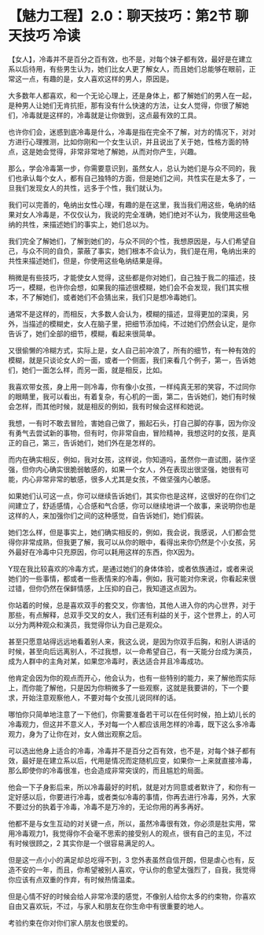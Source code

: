 # 【魅力工程】2.0：聊天技巧：第2节 聊天技巧 冷读

【女人】，冷毒并不是百分之百有效，也不是，对每个妹子都有效，最好是在建立系以后待用，有些男生认为，她们比女人更了解女人，而且她们总能够在眼前，正常这一点，有趣的是，女人喜欢这样的男人，原因是。

大多数年人都喜欢，和一个无论心理上，还是身体上，都了解她们的男人在一起，是种男人让她们无肯抗拒，那有没有什么快速的方法，让女人觉得，你很了解她们，冷毒就是这样的，冷毒就是让你做到，这点最有效的工具。

也许你们会，迷惑到底冷毒是什么，冷毒是指在完全不了解，对方的情况下，对对方进行心理推测，比如你刚和一个女生认识，并且说出了关于她，性格方面的特点，这是她会觉得，非常非常地了解她，从而对你产生，兴趣。

那么，学会冷毒第一步，你需要意识到，虽然女人，总认为她们是与众不同的，我们也承认每个女人，都有自己独特的方面，但是她们之间，共性实在是太多了，一旦我们发现女人的共性，远多于个性，我们就认为。

我们可以完善的，龟纳出女性心理，有趣的是在这里，我当我们用这些，龟纳的结果对女人冷毒是，不仅仅认为，我说的完全准确，她们绝对不认为，我使用这些龟纳的共性，来描述她们的事实上，她们总以为。

我们完全了解她们，了解到她们的，与众不同的个性，我想原因是，与人们希望自己，与众不同的自负，蒙蔽了事实，她们根本不会认为，我们是在用，龟纳出来的共性来描述她们，但是，你使用这些龟纳结果是得。

稍微是有些技巧，才能使女人觉得，这些都是你对她们，自己独于我二的描述，技巧一，模糊，也许你会想，如果我的描述很模糊，她们会不会发现，我们其实根本，不了解她们，或者她们不会猜出来，我们只是想冷毒她们。

通常不是这样的，而相反，大多数人会认为，模糊的描述，显得更加的深奥，另外，当描述的模糊史，女人在脑子里，把细节添加纯，不过她们仍然会认定，是你告诉了，她们全部的细节，模糊，看起来很简单。

又很偷懒的冷糊方式，实际上是，女人自己前冲浪了，所有的细节，有一种有效的模糊，就是只谈论女人的一面，或者一个侧面，我们来看几个例子，第一，告诉她们，她们一面怎么样，而另一面，就是相反，比如。

我喜欢带女孩，身上用一则冷毒，你有像小女孩，一样纯真无邪的笑容，不过同你的眼睛里，我可以看出，有着复杂，有心机的一面，第二，告诉她们，她们有时候会怎样，而其他时候，就是相反的例如，我有时候会这样和她说。

我想，一有时不敢去冒险，害她自己做了，搬起石头，打自己脚的存事，因为你没有勇气去尝试新的事物，但有时，你非常自由，冒险精神，我想这时的女孩，是真正的自己，第三，告诉她们，她们外在是怎样的。

而内在确实相反，例如，我对女孩，这样说，你知道吗，虽然你一直试图，装作坚强，但你内心确实很脆弱敏感的，如果一个女人，外在表现出很坚强，她很有可能，内心非常非常的敏感，很多人尤其是女孩，不做坚强内心敏感。

如果她们认可这一点，你可以继续告诉她们，其实你也是这样，这很好的在你们之间建立了，舒适感情，心合感和气合感，你可以继续地讲一个故事，来说明你也是这样的人，来加强你们之间的这种感觉，自告诉她们，她们假装。

她们怎么样，但是事实上，她们确实相反的，例如，我会说，我感说，人们都会觉得你非常成熟，但我更了解，我可以从你的眼中，看得出来你仍然是个小女孩，另外最好在冷毒中只充原因，你可以耗用这样的东西，你X因为。

Y现在我比较喜欢的冷毒方式，是通过她们的身体体验，或者依族通过，或者来说她们的一些事情，都或者一些表情来的冷毒，例如，我可能对你来说，你看起来很过错，但你仍然在保鲜情感，上压抑的自己，我知道这点因为。

你站着的时候，总是喜欢双手的套交叉，你害怕，其他人进入你的内心世界，对于那些，有点解释，总双手交叉的女人，我们还有利益的关于，这个世界上，的人可以分为两种观众和演员，我觉得你认为自己是观众。

甚至只愿意站得远远地看着别人来，我这么说，是因为你双手后胸，和别人讲话的时候，甚至向后远离别人，不过我想，以一命希望自己，有一天能分台成为演员，成为人群中的主角对某，如果您冷毒时，表达适合并且冷毒成功。

他肯定会因为你的观点而开心，他会认为，也有一些特别的能力，来了解他而实际上，而你能了解他，只是因为你稍微多了一些观察，这就是我要讲的，下一个要求，开始注意观察他人，不要对每个女孩儿说同样的话。

哪怕你只简单地注意了一下他们，你需要准备若干可以在任何时候，拍上幼儿长的冷毒观力，但这并不意义人，予对每一个人都应该用怎样的冷毒，既下这么多冷毒观力，身为了让你在对，女人做出观察之后。

可以选出他身上适合的冷毒，冷毒并不是百分之百有效，也不是，对每个妹子都有效，最好是在建立系以后，代用是情况而定随机应变，如果你一上来就直接冷毒，那么即使你的冷毒很准，也会造成非常突误的，而且尴尬的局面。

他会一下子身影后来，所以冷毒最好的时机，就是对方同意或者默许了，和你有一定好感以后，你要进行冷毒，或者类似冷毒的事情，你再去进行冷毒，另外，大家不要过分的执着于冷毒，冷毒不是万冷的，无论你用的再多再好。

他都不是与女生互动的对关键一点，所以，虽然冷毒很有效，你必须是肚实用，常用冷毒观力1，我觉得你不会毫不思索的接受别人的观点，很有自己的主见，不过有时候很顾之，2 其实你是一个很容易满足的人。

但是这一点小小的满足却总吃得不到，3 您外表虽然自信开朗，但是虐心也有，反造不安的一年，而且，你希望被别人喜欢，守认你的愈望太强烈了，自我，我觉得你应该有点双重的作弃，有时候热情温柔。

但是心情不好的时候会给人非常冷漠的感觉，不像别人给你太多的约束物，你喜欢自由又喜欢玩，不过，与家人和朋友在你生命中有很重要的地人。

考验约束在你对你们家人朋友也很爱的。
